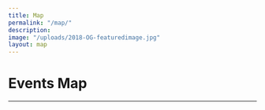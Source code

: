 ```yaml
---
title: Map
permalink: "/map/"
description: 
image: "/uploads/2018-OG-featuredimage.jpg"
layout: map
---
```


# Events Map

---
